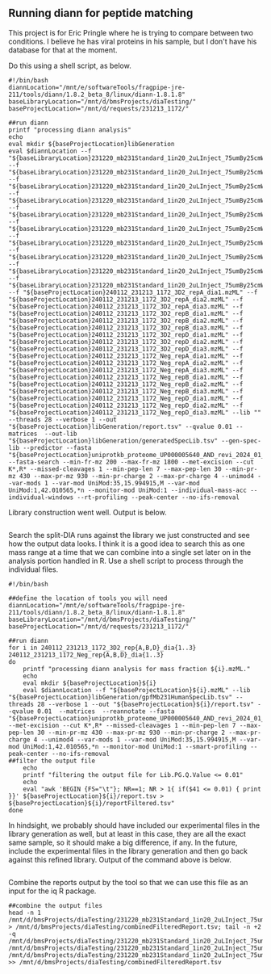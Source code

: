 ## Running diann for peptide matching

This project is for Eric Pringle where he is trying to compare between two conditions. I believe he has viral proteins in his sample, but I don't have his database for that at the moment. 

Do this using a shell script, as below.

```shell
#!/bin/bash
diannLocation="/mnt/e/softwareTools/fragpipe-jre-211/tools/diann/1.8.2_beta_8/linux/diann-1.8.1.8"
baseLibraryLocation="/mnt/d/bmsProjects/diaTesting/"
baseProjectLocation="/mnt/d/requests/231213_1172/"

##run diann
printf "processing diann analysis"
echo
eval mkdir ${baseProjectLocation}libGeneration
eval $diannLocation --f "${baseLibraryLocation}231220_mb231Standard_1in20_2uLInject_75umBy25cmWith2umC18_gpf1.mzML" --f "${baseLibraryLocation}231220_mb231Standard_1in20_2uLInject_75umBy25cmWith2umC18_gpf2.mzML" --f "${baseLibraryLocation}231220_mb231Standard_1in20_2uLInject_75umBy25cmWith2umC18_gpf3.mzML" --f "${baseLibraryLocation}231220_mb231Standard_1in20_2uLInject_75umBy25cmWith2umC18_gpf4.mzML" --f "${baseLibraryLocation}231220_mb231Standard_1in20_2uLInject_75umBy25cmWith2umC18_gpf5.mzML" --f "${baseLibraryLocation}231220_mb231Standard_1in20_2uLInject_75umBy25cmWith2umC18_gpf6.mzML" --f "${baseLibraryLocation}231220_mb231Standard_1in20_2uLInject_75umBy25cmWith2umC18_gpf7.mzML" --f "${baseLibraryLocation}231220_mb231Standard_1in20_2uLInject_75umBy25cmWith2umC18_gpf8.mzML" --f "${baseLibraryLocation}231220_mb231Standard_1in20_2uLInject_75umBy25cmWith2umC18_gpf9.mzML" --f "${baseLibraryLocation}231220_mb231Standard_1in20_2uLInject_75umBy25cmWith2umC18_gpf10.mzML" --f "${baseProjectLocation}240112_231213_1172_3D2_repA_dia1.mzML" --f "${baseProjectLocation}240112_231213_1172_3D2_repA_dia2.mzML" --f "${baseProjectLocation}240112_231213_1172_3D2_repA_dia3.mzML" --f "${baseProjectLocation}240112_231213_1172_3D2_repB_dia1.mzML" --f "${baseProjectLocation}240112_231213_1172_3D2_repB_dia2.mzML" --f "${baseProjectLocation}240112_231213_1172_3D2_repB_dia3.mzML" --f "${baseProjectLocation}240112_231213_1172_3D2_repD_dia1.mzML" --f "${baseProjectLocation}240112_231213_1172_3D2_repD_dia2.mzML" --f "${baseProjectLocation}240112_231213_1172_3D2_repD_dia3.mzML" --f "${baseProjectLocation}240112_231213_1172_Neg_repA_dia1.mzML" --f "${baseProjectLocation}240112_231213_1172_Neg_repA_dia2.mzML" --f "${baseProjectLocation}240112_231213_1172_Neg_repA_dia3.mzML" --f "${baseProjectLocation}240112_231213_1172_Neg_repB_dia1.mzML" --f "${baseProjectLocation}240112_231213_1172_Neg_repB_dia2.mzML" --f "${baseProjectLocation}240112_231213_1172_Neg_repB_dia3.mzML" --f "${baseProjectLocation}240112_231213_1172_Neg_repD_dia1.mzML" --f "${baseProjectLocation}240112_231213_1172_Neg_repD_dia2.mzML" --f "${baseProjectLocation}240112_231213_1172_Neg_repD_dia3.mzML" --lib "" --threads 28 --verbose 1 --out "${baseProjectLocation}libGeneration/report.tsv" --qvalue 0.01 --matrices  --out-lib "${baseProjectLocation}libGeneration/generatedSpecLib.tsv" --gen-spec-lib --predictor --fasta "${baseProjectLocation}uniprotkb_proteome_UP000005640_AND_revi_2024_01_15.fasta" --fasta-search --min-fr-mz 200 --max-fr-mz 1800 --met-excision --cut K*,R* --missed-cleavages 1 --min-pep-len 7 --max-pep-len 30 --min-pr-mz 430 --max-pr-mz 930 --min-pr-charge 2 --max-pr-charge 4 --unimod4 --var-mods 1 --var-mod UniMod:35,15.994915,M --var-mod UniMod:1,42.010565,*n --monitor-mod UniMod:1 --individual-mass-acc --individual-windows --rt-profiling --peak-center --no-ifs-removal
```

Library construction went well. Output is below.

```shell

```

Search the split-DIA runs against the library we just constructed and see how the output data looks. I think it is a good idea to search this as one mass range at a time that we can combine into a single set later on in the analysis portion handled in R. Use a shell script to process through the individual files.

```shell
#!/bin/bash

##define the location of tools you will need
diannLocation="/mnt/e/softwareTools/fragpipe-jre-211/tools/diann/1.8.2_beta_8/linux/diann-1.8.1.8"
baseLibraryLocation="/mnt/d/bmsProjects/diaTesting/"
baseProjectLocation="/mnt/d/requests/231213_1172/"

##run diann
for i in 240112_231213_1172_3D2_rep{A,B,D}_dia{1..3} 240112_231213_1172_Neg_rep{A,B,D}_dia{1..3}
do
    printf "processing diann analysis for mass fraction ${i}.mzML."
    echo
    eval mkdir ${baseProjectLocation}${i}
    eval $diannLocation --f "${baseProjectLocation}${i}.mzML" --lib "${baseProjectLocation}libGeneration/gpfMb231HumanSpecLib.tsv" --threads 28 --verbose 1 --out "${baseProjectLocation}${i}/report.tsv" --qvalue 0.01  --matrices  --reannotate --fasta "${baseProjectLocation}uniprotkb_proteome_UP000005640_AND_revi_2024_01_15.fasta" --met-excision --cut K*,R* --missed-cleavages 1 --min-pep-len 7 --max-pep-len 30 --min-pr-mz 430 --max-pr-mz 930 --min-pr-charge 2 --max-pr-charge 4 --unimod4 --var-mods 1 --var-mod UniMod:35,15.994915,M --var-mod UniMod:1,42.010565,*n --monitor-mod UniMod:1 --smart-profiling --peak-center --no-ifs-removal
##filter the output file
    echo
    printf "filtering the output file for Lib.PG.Q.Value <= 0.01"
    echo
    eval "awk 'BEGIN {FS="\t"}; NR==1; NR > 1{ if($41 <= 0.01) { print }}' ${baseProjectLocation}${i}/report.tsv > ${baseProjectLocation}${i}/reportFiltered.tsv"
done
```

In hindsight, we probably should have included our experimental files in the library generation as well, but at least in this case, they are all the exact same sample, so it should make a big difference, if any. In the future, include the experimental files in the library generation and then go back against this refined library. Output of the command above is below.

```shell

```

Combine the reports output by the tool so that we can use this file as an input for the iq R package. 

```shell
##combine the output files
head -n 1 /mnt/d/bmsProjects/diaTesting/231220_mb231Standard_1in20_2uLInject_75umBy25cmWith2umC18_dia1/report.tsv > /mnt/d/bmsProjects/diaTesting/combinedFilteredReport.tsv; tail -n +2 -q /mnt/d/bmsProjects/diaTesting/231220_mb231Standard_1in20_2uLInject_75umBy25cmWith2umC18_dia1/report.tsv /mnt/d/bmsProjects/diaTesting/231220_mb231Standard_1in20_2uLInject_75umBy25cmWith2umC18_dia2/report.tsv /mnt/d/bmsProjects/diaTesting/231220_mb231Standard_1in20_2uLInject_75umBy25cmWith2umC18_dia3/report.tsv >> /mnt/d/bmsProjects/diaTesting/combinedFilteredReport.tsv


```